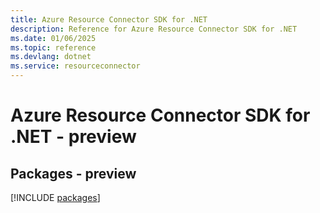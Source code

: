 ```yaml
---
title: Azure Resource Connector SDK for .NET
description: Reference for Azure Resource Connector SDK for .NET
ms.date: 01/06/2025
ms.topic: reference
ms.devlang: dotnet
ms.service: resourceconnector
---
```

# Azure Resource Connector SDK for .NET - preview
## Packages - preview
[!INCLUDE [packages](resource-connector-index.md)]